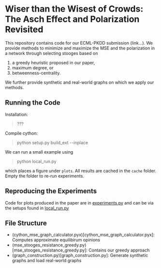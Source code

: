 # Wiser than the Wisest of Crowds: The Asch Effect and Polarization Revisited

This repository contains code for our ECML-PKDD submission (link...).
We provide methods to minimize and maximize the MSE and the polarization in a network
through selecting stooges based on

1. a greedy heuristic proposed in our paper,
3. maximum degree, or
4. betweenness-centrality.

We further provide synthetic and real-world graphs on which we apply our methods.

## Running the Code

Installation:

> ???

Compile cython:

> python setup.py build_ext --inplace

We can run a small example using

> python local_run.py

which places a figure under `plots`. All results are cached in the `cache`
folder. Empty the folder to re-run experiments.

## Reproducing the Experiments

Code for plots produced in the paper are in [experiments.py](experiments.py) and
can be via the setups found in [local_run.py](local_run.py)

## File Structure

- (cython_mse_graph_calculator.pyx)[cython_mse_graph_calculator.pyx]: Computes approximate equilibirum opinions
- (mse_stooges_resistance_greedy.py)[mse_stooges_resistance_greedy.py]: Contains our greedy approach
- (graph_construction.py)[graph_construction.py]: Generate synthetic graphs and load real-world graphs
